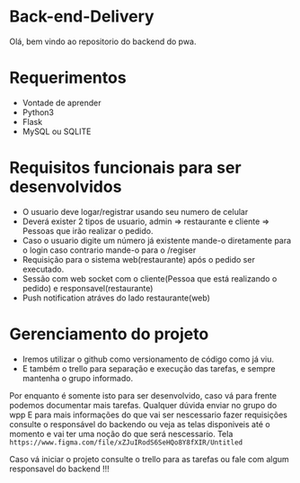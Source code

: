 # Back-end-Delivery
Olá, bem vindo ao repositorio do backend do pwa.

# Requerimentos
  - Vontade de aprender<BR>
  - Python3<BR>
  - Flask<BR>
 - MySQL ou SQLITE

# Requisitos funcionais para ser desenvolvidos
  - O usuario deve logar/registrar usando seu numero de celular
  - Deverá exister 2 tipos de usuario, admin => restaurante  e cliente => Pessoas que irão realizar o pedido.
  - Caso o usuario digite um número já existente mande-o diretamente para o login caso contrario mande-o para o /regiser<BR>
  - Requisição para o sistema web(restaurante) após o pedido ser executado.
  - Sessão com web socket com o cliente(Pessoa que está realizando o pedido) e responsavel(restaurante)
  - Push notification atráves do lado restaurante(web)

# Gerenciamento do projeto
  - Iremos utilizar o github como versionamento de código como já viu.
  - E também o trello para separação e execução das tarefas, e sempre mantenha o grupo informado.



Por enquanto é somente isto para ser desenvolvido, caso vá para frente podemos documentar mais tarefas.
Qualquer dúvida enviar no grupo do wpp
E para mais informações do que vai ser nescessario fazer requisições consulte o responsável do backendo ou veja as telas disponiveis até o momento e vai ter uma noção do que será nescessario.
Tela ```https://www.figma.com/file/xZJuIRodS6SeHQo8Y8fXIR/Untitled```

Caso vá iniciar o projeto consulte o trello para as tarefas ou fale com algum responsavel do backend !!!
